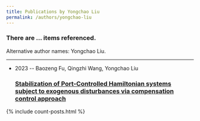 ```yaml
---
title: Publications by Yongchao Liu
permalink: /authors/yongchao-liu
---
```


<h3 id="number-posts">There are ... items referenced.</h3>
<p id='info-authors'>Alternative author names: Yongchao Liu.</p>
<hr />
<ul class="post-list">
<li><span class='post-meta'>2023 -- Baozeng Fu, Qingzhi Wang, Yongchao Liu</span><h3><a class='post-link' href="{{ site.baseurl }}/stabilization-of-port-controlled-hamiltonian-systems-subject-to-exogenous-disturbances-via-compensation-control-approach">Stabilization of Port-Controlled Hamiltonian systems subject to exogenous disturbances via compensation control approach</a></h3></li>

</ul>
{% include count-posts.html %}
